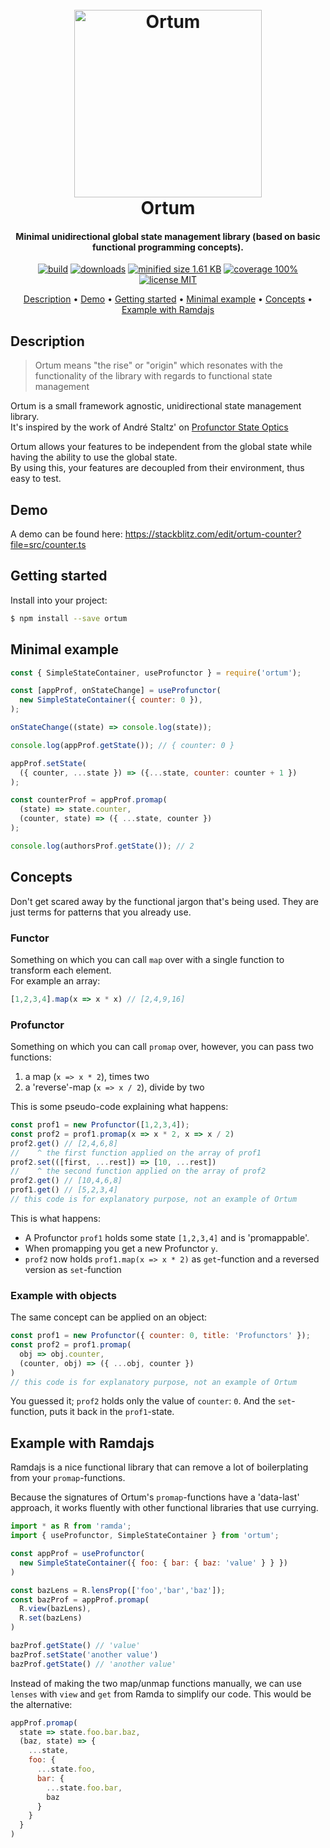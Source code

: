 
<h1 align="center">
  <br>
  <a href="https://github.com/alber70g/ortum"><img src="https://raw.githubusercontent.com/alber70g/ortum/master/packages/ortum/assets/ortum-logo.png" alt="Ortum" width="300"></a>
  <br>
  Ortum
  <br>
</h1>

<h4 align="center">Minimal unidirectional global state management library (based on basic functional programming concepts).</h4>

<p align="center">
  <a href=""><img src="https://img.shields.io/codeship/a1ced050-e5b1-0136-a839-2ea949930c0f.svg" alt="build"></a>
  <a href=""><img src="https://img.shields.io/npm/dt/ortum.svg" alt="downloads"></a>
  <a href=""><img src="https://img.shields.io/bundlephobia/min/ortum.svg" alt="minified size 1.61 KB"></a>
  <a href=""><img src="https://img.shields.io/badge/coverage-100%25-brightgreen.svg" alt="coverage 100%"></a>
  <a href=""><img src="https://img.shields.io/badge/license-MIT-brightgreen.svg" alt="license MIT"></a>
</p>

<p align="center">
  <a href="#description">Description</a> •
  <a href="#demo">Demo</a> •
  <a href="#getting-started">Getting started</a> •
  <a href="#minimal-example">Minimal example</a> •
  <a href="#concepts">Concepts</a> •
  <a href="#example-with-ramdajs">Example with Ramdajs</a>
</p>

Description
------------

> Ortum means "the rise" or "origin" which resonates with the functionality of the library with regards to functional state management

Ortum is a small framework agnostic, unidirectional state management library.  
It's inspired by the work of André Staltz' on
[Profunctor State Optics](https://github.com/staltz/use-profunctor-state)

Ortum allows your features to be independent from the global state while having 
the ability to use the global state.  
By using this, your features are decoupled from their environment, thus easy to
test.

Demo
----

A demo can be found here:
https://stackblitz.com/edit/ortum-counter?file=src/counter.ts

Getting started
---------------

Install into your project:

```bash
$ npm install --save ortum
```

Minimal example
---------------

```js
const { SimpleStateContainer, useProfunctor } = require('ortum');

const [appProf, onStateChange] = useProfunctor(
  new SimpleStateContainer({ counter: 0 }),
);

onStateChange((state) => console.log(state)); 

console.log(appProf.getState()); // { counter: 0 }

appProf.setState(
  ({ counter, ...state }) => ({...state, counter: counter + 1 })
);

const counterProf = appProf.promap(
  (state) => state.counter,
  (counter, state) => ({ ...state, counter })
);

console.log(authorsProf.getState()); // 2
```

Concepts
--------

Don't get scared away by the functional jargon that's being used. They are just
terms for patterns that you already use.

### Functor

Something on which you can call `map` over with a single function to transform
each element.  
For example an array:
```js
[1,2,3,4].map(x => x * x) // [2,4,9,16]
```

### Profunctor

Something on which you can call `promap` over, however, you can pass two
functions: 
1. a map (`x => x * 2`), times two
2. a 'reverse'-map  (`x => x / 2`), divide by two  
  
This is some pseudo-code explaining what happens:

```js
const prof1 = new Profunctor([1,2,3,4]);
const prof2 = prof1.promap(x => x * 2, x => x / 2)
prof2.get() // [2,4,6,8]
//    ^ the first function applied on the array of prof1 
prof2.set(([first, ...rest]) => [10, ...rest]) 
//    ^ the second function applied on the array of prof2
prof2.get() // [10,4,6,8]
prof1.get() // [5,2,3,4]
// this code is for explanatory purpose, not an example of Ortum
```

This is what happens:
- A Profunctor `prof1` holds some state `[1,2,3,4]` and is 'promappable'.
- When promapping you get a new Profunctor `y`.
- `prof2` now holds `prof1.map(x => x * 2)` as `get`-function and a reversed
  version as `set`-function

### Example with objects

The same concept can be applied on an object:

```js
const prof1 = new Profunctor({ counter: 0, title: 'Profunctors' });
const prof2 = prof1.promap(
  obj => obj.counter, 
  (counter, obj) => ({ ...obj, counter })
)
// this code is for explanatory purpose, not an example of Ortum
```

You guessed it; `prof2` holds only the value of `counter`: `0`. And the
`set`-function, puts it back in the `prof1`-state.


Example with Ramdajs
--------------------

Ramdajs is a nice functional library that can remove a lot of boilerplating from
your `promap`-functions.

Because the signatures of Ortum's `promap`-functions have a 'data-last'
approach, it works fluently with other functional libraries that use currying.

```js
import * as R from 'ramda';
import { useProfunctor, SimpleStateContainer } from 'ortum';

const appProf = useProfunctor(
  new SimpleStateContainer({ foo: { bar: { baz: 'value' } } })
)

const bazLens = R.lensProp(['foo','bar','baz']);
const bazProf = appProf.promap(
  R.view(bazLens),
  R.set(bazLens)
)

bazProf.getState() // 'value'
bazProf.setState('another value')
bazProf.getState() // 'another value'
```

Instead of making the two map/unmap functions manually, we can use `lenses` with
`view` and `get` from Ramda to simplify our code. This would be the alternative:

```js
appProf.promap(
  state => state.foo.bar.baz,
  (baz, state) => {
    ...state,
    foo: {
      ...state.foo,
      bar: {
        ...state.foo.bar,
        baz
      }
    }
  }
)
```
